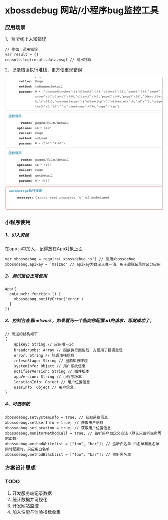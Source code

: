 # xbossdebug  网站/小程序bug监控工具

### 应用场景

1、监听线上未知错误

```
// 例如：调用错误
var result = {}
console.log(result.data.msg) // 抛出错误
```

2、记录错误执行堆栈，更方便重现错误



![](./README.png)

### 小程序使用

##### 1、引入资源

在app.js中加入，记得放在App对象上面

```
var xbossdebug = require('xbossdebug.js') // 引用xbossdebug
xbossdebug.apikey = 'maizuo' // apikey为自定义唯一值，用于后端记录时区分应用
```

##### 2、测试是否正常使用

```
App({
  onLaunch: function () {
    xbossdebug.notifyError('error')
  }
})
```

##### 3、控制台查看network，如果看到一个指向你配置url的请求，那就成功了。

```
// 发送的结构如下
{
    apikey: String // 应用唯一id
    breadcrumbs: Array // 函数执行面包线，方便用于错误重现
    error: String // 错误堆栈信息
    releseStage: String // 当前执行环境
    systemInfo: Object // 用户系统信息
    notifierVersion: String // 插件版本
    appVersion: String // 小程序版本
    locationInfo: Object // 用户位置信息
    userInfo: Object // 用户信息
}
```

##### 4、可选参数

```
xbossdebug.setSystemInfo = true; // 获取系统信息
xbossdebug.setUserInfo = true; // 获取用户信息
xbossdebug.setLocation = true; // 获取用户位置信息
xbossdebug.monitorMethodCall = true; // 监听用户自定义方法（默认只监听生命周期函数）
xbossdebug.methodWhitelist = ["foo", "bar"]; // 监听白名单 白名单和黑名单同时配置时，只应用白名单
xbossdebug.methodBlacklist = ["foo", "bar"]; // 监听黑名单
```



### [方案设计思想](https://github.com/zhengguorong/xbossdebug/blob/master/design.md)



### TODO

1. 开发服务端记录数据
2. 统计数据并可视化
3. 开发网站监控
4. 加入性能与体验指标收集


